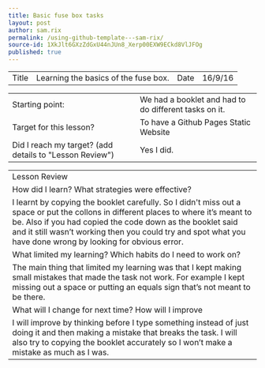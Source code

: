 ```yaml
---
title: Basic fuse box tasks
layout: post
author: sam.rix
permalink: /using-github-template---sam-rix/
source-id: 1XkJlt6GXzZdGxU44nJUn8_Xerp00EXW9ECkd8VlJFOg
published: true
---
```

<table>
  <tr>
    <td>Title</td>
    <td>Learning the basics of the fuse box.</td>
    <td>Date</td>
    <td>16/9/16</td>
  </tr>
</table>


<table>
  <tr>
    <td>Starting point:</td>
    <td>We had a booklet and had to do different tasks on it.</td>
  </tr>
  <tr>
    <td>Target for this lesson?</td>
    <td>To have a Github Pages Static Website</td>
  </tr>
  <tr>
    <td>Did I reach my target? 
(add details to "Lesson Review")</td>
    <td>Yes I did.</td>
  </tr>
</table>


<table>
  <tr>
    <td>Lesson Review</td>
  </tr>
  <tr>
    <td>How did I learn? What strategies were effective?</td>
  </tr>
  <tr>
    <td>I learnt by copying the booklet carefully. So I didn't miss out a space or put the collons in different places to where it’s meant to be. Also if you had copied the code down as the booklet said and it still wasn’t working then you could try and spot what you have done wrong by looking for obvious error.</td>
  </tr>
  <tr>
    <td>What limited my learning? Which habits do I need to work on? </td>
  </tr>
  <tr>
    <td>The main thing that limited my learning was that I kept making small mistakes that made the task not work. For example I kept missing out a space or putting an equals sign that’s not meant to be there.</td>
  </tr>
  <tr>
    <td>What will I change for next time? How will I improve </td>
  </tr>
  <tr>
    <td>I will improve by thinking before I type something instead of just doing it and then making a mistake that breaks the task. I will also try to copying the booklet accurately so I won’t make a mistake as much as I was.</td>
  </tr>
</table>


